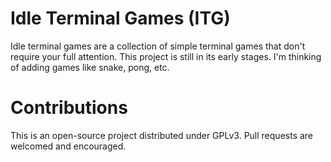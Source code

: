 # Idle Terminal Games (ITG)
Idle terminal games are a collection of simple terminal games that don't require your full attention.
This project is still in its early stages. I'm thinking of adding games like snake, pong, etc.

# Contributions
This is an open-source project distributed under GPLv3. Pull requests are welcomed and encouraged.

